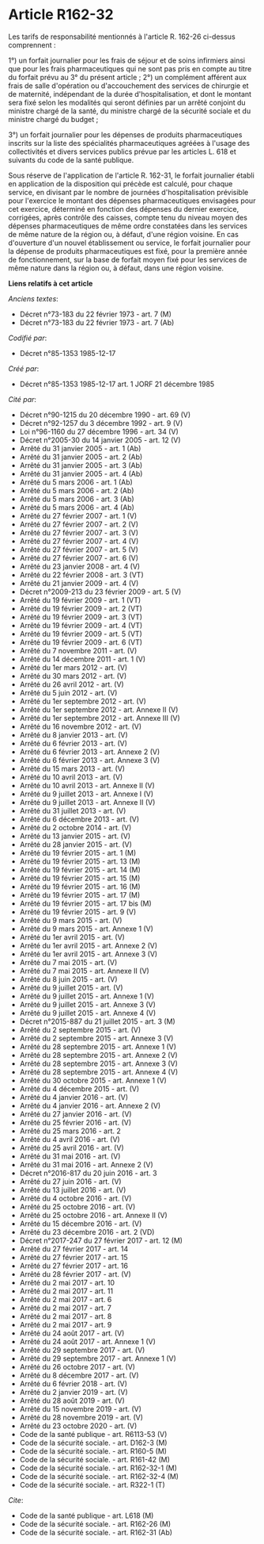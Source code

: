 # Article R162-32

Les tarifs de responsabilité mentionnés à l'article R. 162-26 ci-dessus comprennent   : 

1°) un forfait journalier pour les frais de séjour et de soins infirmiers ainsi que pour les frais pharmaceutiques qui ne
sont pas pris en compte au titre du forfait prévu au 3° du présent article ; 2°) un complément afférent aux frais de salle
d'opération ou d'accouchement des services de chirurgie et de maternité, indépendant de la durée d'hospitalisation, et dont
le montant sera fixé selon les modalités qui seront définies par un arrêté conjoint du ministre chargé de la santé, du
ministre chargé de la sécurité sociale et du ministre chargé du budget ; 

3°) un forfait journalier pour les dépenses de produits pharmaceutiques inscrits sur la liste des spécialités pharmaceutiques
agréées à l'usage des collectivités et divers services publics prévue par les articles L. 618 et suivants du code de la santé
publique. 

Sous réserve de l'application de l'article R. 162-31, le forfait journalier établi en application de la disposition qui
précède est calculé, pour chaque service, en divisant par le nombre de journées d'hospitalisation prévisible pour l'exercice
le montant des dépenses pharmaceutiques envisagées pour cet exercice, déterminé en fonction des dépenses du dernier exercice,
corrigées, après contrôle des caisses, compte tenu du niveau moyen des dépenses pharmaceutiques de même ordre constatées dans
les services de même nature de la région ou, à défaut, d'une région voisine. En cas d'ouverture d'un nouvel établissement ou
service, le forfait journalier pour la dépense de produits pharmaceutiques est fixé, pour la première année de
fonctionnement, sur la base de forfait moyen fixé pour les services de même nature dans la région ou, à défaut, dans une
région voisine.

**Liens relatifs à cet article**

_Anciens textes_:

  - Décret n°73-183 du 22 février 1973 - art. 7 (M)
  - Décret n°73-183 du 22 février 1973 - art. 7 (Ab)

_Codifié par_:

  - Décret n°85-1353 1985-12-17

_Créé par_:

  - Décret n°85-1353 1985-12-17 art. 1 JORF 21 décembre 1985

_Cité par_:

  - Décret n°90-1215 du 20 décembre 1990 - art. 69 (V)
  - Décret n°92-1257 du 3 décembre 1992 - art. 9 (V)
  - Loi n°96-1160 du 27 décembre 1996 - art. 34 (V)
  - Décret n°2005-30 du 14 janvier 2005 - art. 12 (V)
  - Arrêté du 31 janvier 2005 - art. 1 (Ab)
  - Arrêté du 31 janvier 2005 - art. 2 (Ab)
  - Arrêté du 31 janvier 2005 - art. 3 (Ab)
  - Arrêté du 31 janvier 2005 - art. 4 (Ab)
  - Arrêté du 5 mars 2006 - art. 1 (Ab)
  - Arrêté du 5 mars 2006 - art. 2 (Ab)
  - Arrêté du 5 mars 2006 - art. 3 (Ab)
  - Arrêté du 5 mars 2006 - art. 4 (Ab)
  - Arrêté du 27 février 2007 - art. 1 (V)
  - Arrêté du 27 février 2007 - art. 2 (V)
  - Arrêté du 27 février 2007 - art. 3 (V)
  - Arrêté du 27 février 2007 - art. 4 (V)
  - Arrêté du 27 février 2007 - art. 5 (V)
  - Arrêté du 27 février 2007 - art. 6 (V)
  - Arrêté du 23 janvier 2008 - art. 4 (V)
  - Arrêté du 22 février 2008 - art. 3 (VT)
  - Arrêté du 21 janvier 2009 - art. 4 (V)
  - Décret n°2009-213 du 23 février 2009 - art. 5 (V)
  - Arrêté du 19 février 2009 - art. 1 (VT)
  - Arrêté du 19 février 2009 - art. 2 (VT)
  - Arrêté du 19 février 2009 - art. 3 (VT)
  - Arrêté du 19 février 2009 - art. 4 (VT)
  - Arrêté du 19 février 2009 - art. 5 (VT)
  - Arrêté du 19 février 2009 - art. 6 (VT)
  - Arrêté du 7 novembre 2011 - art. (V)
  - Arrêté du 14 décembre 2011 - art. 1 (V)
  - Arrêté du 1er mars 2012 - art. (V)
  - Arrêté du 30 mars 2012 - art. (V)
  - Arrêté du 26 avril 2012 - art. (V)
  - Arrêté du 5 juin 2012 - art. (V)
  - Arrêté du 1er septembre 2012 - art. (V)
  - Arrêté du 1er septembre 2012 - art. Annexe II (V)
  - Arrêté du 1er septembre 2012 - art. Annexe III (V)
  - Arrêté du 16 novembre 2012 - art. (V)
  - Arrêté du 8 janvier 2013 - art. (V)
  - Arrêté du 6 février 2013 - art. (V)
  - Arrêté du 6 février 2013 - art. Annexe 2 (V)
  - Arrêté du 6 février 2013 - art. Annexe 3 (V)
  - Arrêté du 15 mars 2013 - art. (V)
  - Arrêté du 10 avril 2013 - art. (V)
  - Arrêté du 10 avril 2013 - art. Annexe II (V)
  - Arrêté du 9 juillet 2013 - art. Annexe I (V)
  - Arrêté du 9 juillet 2013 - art. Annexe II (V)
  - Arrêté du 31 juillet 2013 - art. (V)
  - Arrêté du 6 décembre 2013 - art. (V)
  - Arrêté du 2 octobre 2014 - art. (V)
  - Arrêté du 13 janvier 2015 - art. (V)
  - Arrêté du 28 janvier 2015 - art. (V)
  - Arrêté du 19 février 2015 - art. 1 (M)
  - Arrêté du 19 février 2015 - art. 13 (M)
  - Arrêté du 19 février 2015 - art. 14 (M)
  - Arrêté du 19 février 2015 - art. 15 (M)
  - Arrêté du 19 février 2015 - art. 16 (M)
  - Arrêté du 19 février 2015 - art. 17 (M)
  - Arrêté du 19 février 2015 - art. 17 bis (M)
  - Arrêté du 19 février 2015 - art. 9 (V)
  - Arrêté du 9 mars 2015 - art. (V)
  - Arrêté du 9 mars 2015 - art. Annexe 1 (V)
  - Arrêté du 1er avril 2015 - art. (V)
  - Arrêté du 1er avril 2015 - art. Annexe 2 (V)
  - Arrêté du 1er avril 2015 - art. Annexe 3 (V)
  - Arrêté du 7 mai 2015 - art. (V)
  - Arrêté du 7 mai 2015 - art. Annexe II (V)
  - Arrêté du 8 juin 2015 - art. (V)
  - Arrêté du 9 juillet 2015 - art. (V)
  - Arrêté du 9 juillet 2015 - art. Annexe 1 (V)
  - Arrêté du 9 juillet 2015 - art. Annexe 3 (V)
  - Arrêté du 9 juillet 2015 - art. Annexe 4 (V)
  - Décret n°2015-887 du 21 juillet 2015 - art. 3 (M)
  - Arrêté du 2 septembre 2015 - art. (V)
  - Arrêté du 2 septembre 2015 - art. Annexe 3 (V)
  - Arrêté du 28 septembre 2015 - art. Annexe 1 (V)
  - Arrêté du 28 septembre 2015 - art. Annexe 2 (V)
  - Arrêté du 28 septembre 2015 - art. Annexe 3 (V)
  - Arrêté du 28 septembre 2015 - art. Annexe 4 (V)
  - Arrêté du 30 octobre 2015 - art. Annexe 1 (V)
  - Arrêté du 4 décembre 2015 - art. (V)
  - Arrêté du 4 janvier 2016 - art. (V)
  - Arrêté du 4 janvier 2016 - art. Annexe 2 (V)
  - Arrêté du 27 janvier 2016 - art. (V)
  - Arrêté du 25 février 2016 - art. (V)
  - Arrêté du 25 mars 2016 - art. 2
  - Arrêté du 4 avril 2016 - art. (V)
  - Arrêté du 25 avril 2016 - art. (V)
  - Arrêté du 31 mai 2016 - art. (V)
  - Arrêté du 31 mai 2016 - art. Annexe 2 (V)
  - Décret n°2016-817 du 20 juin 2016 - art. 3
  - Arrêté du 27 juin 2016 - art. (V)
  - Arrêté du 13 juillet 2016 - art. (V)
  - Arrêté du 4 octobre 2016 - art. (V)
  - Arrêté du 25 octobre 2016 - art. (V)
  - Arrêté du 25 octobre 2016 - art. Annexe II (V)
  - Arrêté du 15 décembre 2016 - art. (V)
  - Arrêté du 23 décembre 2016 - art. 2 (VD)
  - Décret n°2017-247 du 27 février 2017 - art. 12 (M)
  - Arrêté du 27 février 2017 - art. 14
  - Arrêté du 27 février 2017 - art. 15
  - Arrêté du 27 février 2017 - art. 16
  - Arrêté du 28 février 2017 - art. (V)
  - Arrêté du 2 mai 2017 - art. 10
  - Arrêté du 2 mai 2017 - art. 11
  - Arrêté du 2 mai 2017 - art. 6
  - Arrêté du 2 mai 2017 - art. 7
  - Arrêté du 2 mai 2017 - art. 8
  - Arrêté du 2 mai 2017 - art. 9
  - Arrêté du 24 août 2017 - art. (V)
  - Arrêté du 24 août 2017 - art. Annexe 1 (V)
  - Arrêté du 29 septembre 2017 - art. (V)
  - Arrêté du 29 septembre 2017 - art. Annexe 1 (V)
  - Arrêté du 26 octobre 2017 - art. (V)
  - Arrêté du 8 décembre 2017 - art. (V)
  - Arrêté du 6 février 2018 - art. (V)
  - Arrêté du 2 janvier 2019 - art. (V)
  - Arrêté du 28 août 2019 - art. (V)
  - Arrêté du 15 novembre 2019 - art. (V)
  - Arrêté du 28 novembre 2019 - art. (V)
  - Arrêté du 23 octobre 2020 - art. (V)
  - Code de la santé publique - art. R6113-53 (V)
  - Code de la sécurité sociale. - art. D162-3 (M)
  - Code de la sécurité sociale. - art. R160-5 (M)
  - Code de la sécurité sociale. - art. R161-42 (M)
  - Code de la sécurité sociale. - art. R162-32-1 (M)
  - Code de la sécurité sociale. - art. R162-32-4 (M)
  - Code de la sécurité sociale. - art. R322-1 (T)

_Cite_:

  - Code de la santé publique - art. L618 (M)
  - Code de la sécurité sociale. - art. R162-26 (M)
  - Code de la sécurité sociale. - art. R162-31 (Ab)
